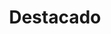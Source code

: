 ---
widget: blank
headless: true
weight: 2
active: true

title: "Destacado"

design:
  spacing:
    padding: ["20px", "0", "20px", "0"]
  columns: '1'
  background:
      image: 'home.jpg'
      image_darken: 0
      image_size: contain
      image_position: center
      image_parallax: true	  
---